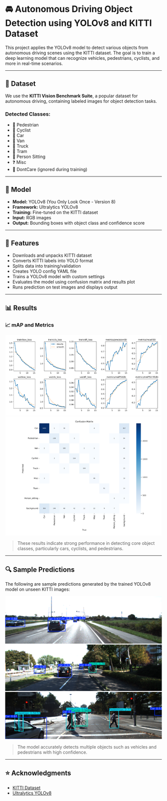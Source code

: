 # 🚘 Autonomous Driving Object Detection using YOLOv8 and KITTI Dataset

This project applies the YOLOv8 model to detect various objects from autonomous driving scenes using the KITTI dataset. The goal is to train a deep learning model that can recognize vehicles, pedestrians, cyclists, and more in real-time scenarios.

---

## 📁 Dataset

We use the **KITTI Vision Benchmark Suite**, a popular dataset for autonomous driving, containing labeled images for object detection tasks.

### Detected Classes:
- 🚶 Pedestrian
- 🚴 Cyclist
- 🚗 Car
- 🚐 Van
- 🚛 Truck
- 🚋 Tram
- 👤 Person Sitting
- ❓ Misc
- 🚫 DontCare (ignored during training)

---

## 🧠 Model

- **Model:** YOLOv8 (You Only Look Once - Version 8)
- **Framework:** Ultralytics YOLOv8
- **Training:** Fine-tuned on the KITTI dataset
- **Input:** RGB images
- **Output:** Bounding boxes with object class and confidence score

---

## 🧪 Features

- Downloads and unpacks KITTI dataset
- Converts KITTI labels into YOLO format
- Splits data into training/validation
- Creates YOLO config YAML file
- Trains a YOLOv8 model with custom settings
- Evaluates the model using confusion matrix and results plot
- Runs prediction on test images and displays output

---

## 📊 Results

### 📈 mAP and Metrics

![Metrics](media/trining-metrics.png)
![Confusion Matrix](media/confusion_matrix.png)

> These results indicate strong performance in detecting core object classes, particularly cars, cyclists, and pedestrians.

---

## 🔍 Sample Predictions

The following are sample predictions generated by the trained YOLOv8 model on unseen KITTI images:

![Output](media/prediction1.png) 
![Output](media/prediction2.png) 
![Output](media/prediction3.png) 


> The model accurately detects multiple objects such as vehicles and pedestrians with high confidence.

---


## ⭐️ Acknowledgments

- [KITTI Dataset](http://www.cvlibs.net/datasets/kitti/)
- [Ultralytics YOLOv8](https://github.com/ultralytics/ultralytics)
